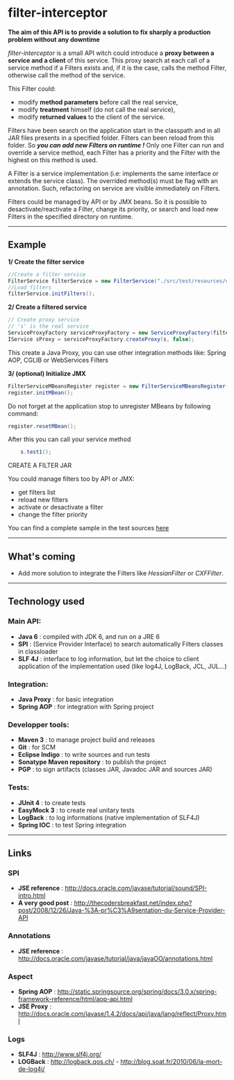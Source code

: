filter-interceptor 
==================

**The aim of this API is to provide a solution to fix sharply a production problem without any downtime**

*filter-interceptor* is a small API witch could introduce a **proxy between a service and a client** of this service.
This proxy search at each call of a service method if a Filters exists and, if it is the case, calls the method Filter, 
otherwise call the method of the service.

This Filter could:
* modify **method parameters** before call the real service, 
* modify **treatment** himself (do not call the real service),
* modify **returned values** to the client of the service.

Filters have been search on the application start in the classpath and in all JAR files presents in a specified folder.
Filters can been reload from this folder. So ***you can add new Filters on runtime !***
Only one Filter can run and override a service method, each Filter has a priority and the Filter with the highest on this method is used.

A Filter is a service implementation (i.e: implements the same interface or extends the service class). 
The overrided method(s) must be flag with an annotation. Such, refactoring on service are visible immediately on Filters.

Filters could be managed by API or by JMX beans. So it is possible to desactivate/reactivate a Filter, change its priority, 
or search and load new Filters in the specified directory on runtime.


---

## Example

**1/ Create the filter service**
~~~~java 
//Create a filter service
FilterService filterService = new FilterService("./src/test/resources/others_filters");
//Load filters
filterService.initFilters();
~~~~

**2/ Create a filtered service**
~~~~java 
// Create proxy service 
// 's' is the real service
ServiceProxyFactory serviceProxyFactory = new ServiceProxyFactory(filterService);
IService sProxy = serviceProxyFactory.createProxy(s, false);
~~~~
 This create a Java Proxy, you can use other integration methods like: Spring AOP, CGLIB or WebServices Filters

**3/ (optional) Initialize JMX**
~~~~java 
FilterServiceMBeansRegister register = new FilterServiceMBeansRegister(filterService);
register.initMBean();
~~~~

Do not forget at the application stop to unregister MBeans by following command:
~~~~java 
register.resetMBean();
~~~~

After this you can call your service method
~~~~java 
	s.test1();
~~~~

CREATE A FILTER
JAR

You could manage filters too by API or JMX:
* get filters list
* reload new filters
* activate or desactivate a filter
* change the filter priority 

You can find a complete sample in the test sources [here](https://github.com/antoine-aumjaud/filter-interceptor/blob/master/src/test/java/org/filterinterceptor/sample/MainFilterTest.java)

---

## What's coming
* Add more solution to integrate the Filters like *HessianFilter* or *CXFFilter*.

---

## Technology used

### Main API: 
* **Java 6**                    : compiled with JDK 6, and run on a JRE 6
* **SPI**                       : (Service Provider Interface) to search automatically Filters classes in classloader
* **SLF 4J**                    : interface to log information, but let the choice to client application of the implementation used (like log4J, LogBack, JCL, JUL...)

### Integration: 
* **Java Proxy**                : for basic integration
* **Spring AOP**                : for integration with Spring project

### Developper tools: 
* **Maven 3**                   : to manage project build and releases
* **Git**                       : for SCM
* **Eclipse Indigo**            : to write sources and run tests
* **Sonatype Maven repository** : to publish the project
* **PGP**                       : to sign artifacts (classes JAR, Javadoc JAR and sources JAR)

### Tests:
* **JUnit 4**                   : to create tests
* **EasyMock 3**                : to create real unitary tests
* **LogBack**                   : to log informations (native implementation of SLF4J)
* **Spring IOC**                : to test Spring integration

---

## Links

### SPI
* **JSE reference**             : http://docs.oracle.com/javase/tutorial/sound/SPI-intro.html
* **A very good post**          : http://thecodersbreakfast.net/index.php?post/2008/12/26/Java-%3A-pr%C3%A9sentation-du-Service-Provider-API

### Annotations 
* **JSE reference**             : http://docs.oracle.com/javase/tutorial/java/javaOO/annotations.html

### Aspect
* **Spring AOP**                : http://static.springsource.org/spring/docs/3.0.x/spring-framework-reference/html/aop-api.html
* **JSE Proxy**                 : http://docs.oracle.com/javase/1.4.2/docs/api/java/lang/reflect/Proxy.html

### Logs
* **SLF4J**                     : http://www.slf4j.org/
* **LOGBack**                   : http://logback.qos.ch/ - http://blog.soat.fr/2010/06/la-mort-de-log4j/
 
 